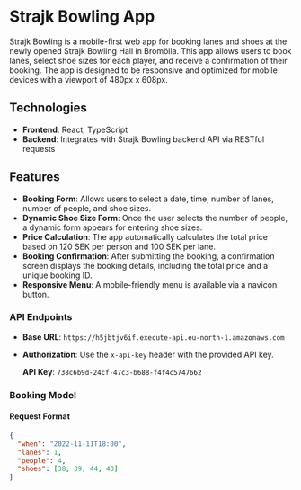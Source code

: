 # Strajk Bowling App

Strajk Bowling is a mobile-first web app for booking lanes and shoes at the newly opened Strajk Bowling Hall in Bromölla. This app allows users to book lanes, select shoe sizes for each player, and receive a confirmation of their booking. The app is designed to be responsive and optimized for mobile devices with a viewport of 480px x 608px.

## Technologies

- **Frontend**: React, TypeScript
- **Backend**: Integrates with Strajk Bowling backend API via RESTful requests

## Features

- **Booking Form**: Allows users to select a date, time, number of lanes, number of people, and shoe sizes.
- **Dynamic Shoe Size Form**: Once the user selects the number of people, a dynamic form appears for entering shoe sizes.
- **Price Calculation**: The app automatically calculates the total price based on 120 SEK per person and 100 SEK per lane.
- **Booking Confirmation**: After submitting the booking, a confirmation screen displays the booking details, including the total price and a unique booking ID.
- **Responsive Menu**: A mobile-friendly menu is available via a navicon button.

### API Endpoints

- **Base URL**: `https://h5jbtjv6if.execute-api.eu-north-1.amazonaws.com`
- **Authorization**: Use the `x-api-key` header with the provided API key.

  **API Key**: `738c6b9d-24cf-47c3-b688-f4f4c5747662`

### Booking Model

#### Request Format

```json
{
  "when": "2022-11-11T18:00",
  "lanes": 1,
  "people": 4,
  "shoes": [38, 39, 44, 43]
}
